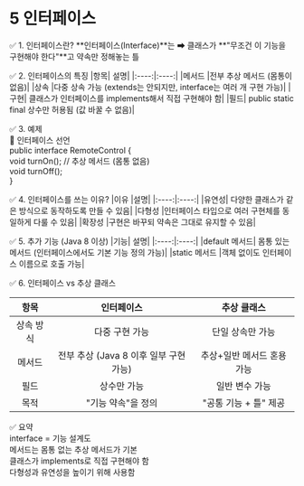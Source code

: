 # 5 인터페이스

✅ 1. 인터페이스란?
**인터페이스(Interface)**는
➡ 클래스가 **"무조건 이 기능을 구현해야 한다"**고 약속만 정해놓는 틀

✅ 2. 인터페이스의 특징
|항목|	설명|
|:----:|:----:|
|메서드	|전부 추상 메서드 (몸통이 없음)|
|상속	|다중 상속 가능 (extends는 안되지만, interface는 여러 개 구현 가능)|
|구현|	클래스가 인터페이스를 implements해서 직접 구현해야 함|
|필드|	public static final 상수만 허용됨 (값 바꿀 수 없음)|

✅ 3. 예제  
🔹 인터페이스 선언  
public interface RemoteControl {  
    void turnOn();  // 추상 메서드 (몸통 없음)  
    void turnOff();  
}  

✅ 4. 인터페이스를 쓰는 이유?
|이유	|설명|
|:----:|:----:|
|유연성|	다양한 클래스가 같은 방식으로 동작하도록 만들 수 있음|
|다형성	|인터페이스 타입으로 여러 구현체를 동일하게 다룰 수 있음|
|확장성	|구현은 바꾸되 약속은 그대로 유지할 수 있음|

✅ 5. 추가 기능 (Java 8 이상)
|기능|	설명|
|:----:|:----:|
|default 메서드|	몸통 있는 메서드 (인터페이스에서도 기본 기능 정의 가능)|
|static 메서드	|객체 없이도 인터페이스 이름으로 호출 가능|

✅ 6. 인터페이스 vs 추상 클래스

|항목	|인터페이스	|추상 클래스|
|:----:|:----:|:----:|
|상속 방식	|다중 구현 가능	|단일 상속만 가능|
|메서드	|전부 추상 (Java 8 이후 일부 구현 가능)	|추상+일반 메서드 혼용 가능|
|필드	|상수만 가능	|일반 변수 가능|
|목적	|"기능 약속"을 정의	|"공통 기능 + 틀" 제공|

✅ 요약  
interface = 기능 설계도  
메서드는 몸통 없는 추상 메서드가 기본  
클래스가 implements로 직접 구현해야 함  
다형성과 유연성을 높이기 위해 사용함  
